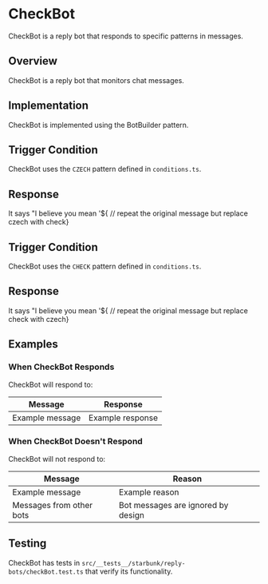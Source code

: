 # CheckBot

CheckBot is a reply bot that responds to specific patterns in messages.

## Overview

CheckBot is a reply bot that monitors chat messages.

## Implementation

CheckBot is implemented using the BotBuilder pattern.

## Trigger Condition

CheckBot uses the `CZECH` pattern defined in `conditions.ts`.

## Response

It says "I believe you mean '${ // repeat the original message but replace czech with check}

## Trigger Condition

CheckBot uses the `CHECK` pattern defined in `conditions.ts`.

## Response

It says "I believe you mean '${ // repeat the original message but replace check with czech}

## Examples

### When CheckBot Responds

CheckBot will respond to:

| Message         | Response         |
| --------------- | ---------------- |
| Example message | Example response |

### When CheckBot Doesn't Respond

CheckBot will not respond to:

| Message                  | Reason                             |
| ------------------------ | ---------------------------------- |
| Example message          | Example reason                     |
| Messages from other bots | Bot messages are ignored by design |

## Testing

CheckBot has tests in `src/__tests__/starbunk/reply-bots/checkBot.test.ts` that verify its functionality.
